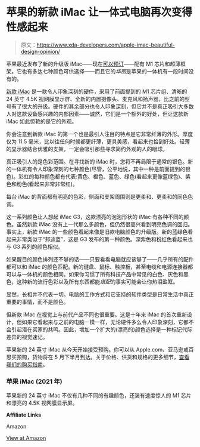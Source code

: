 # 苹果的新款 iMac 让一体式电脑再次变得性感起来

> 原文：<https://www.xda-developers.com/apple-imac-beautiful-design-opinion/>

苹果最近发布了新的升级版 iMac——现在[可以预订](https://www.xda-developers.com/apple-imac-2021-pre-orders/)——配有 M1 芯片和超薄框架。它也有多达七种颜色可供选择——而且它的*华丽*是苹果的一体机有一段时间没有的。

[新款 iMac](https://www.xda-developers.com/apple-announces-new-m1-powered-imac/) 是一款令人印象深刻的硬件，采用了前面提到的 M1 芯片组、清晰的 24 英寸 4.5K 视网膜显示屏、全新的内置摄像头、麦克风和扬声器，比之前的型号有了很大的升级。硬件的其余部分也令人印象深刻，但它并不是真正吸引大多数人对这款设备感兴趣的内部因素——诚然，它们是一个额外的好处，但让这款新 iMac 如此惊艳的是它的外观。

你会注意到新款 iMac 的第一个也是最引人注目的特点是它非常纤薄的外形。厚度仅为 11.5 毫米，比以往任何时候都更纤薄，更具美感，看起来也恰到好处。轻薄的显示器结合优雅的支架，一定会吸引那些寻求简约外观的人的眼球。

真正吸引人的是色彩范围。在寻找新的 iMac 时，您将不再局限于通常的银色。新的一体机有令人印象深刻的七种颜色(尽管，公平地说，其中一种是前面提到的银色)。彩虹的每种颜色都有代表:黄色、橙色、蓝色、绿色(看起来更像蓝绿色)、紫色和粉色(看起来非常非常红)。

每台 iMac 的背面都有明亮的色彩，侧面和支架周围则是更柔和、更柔和的同色色调。

这一系列颜色让人想起 iMac G3，这款漂亮的泡泡形状的 iMac 有各种不同的颜色。虽然新款 iMac 没有上一代那么多颜色，但仍然很高兴看到明亮色调的回归。事实上，新款 iMac 的一些颜色看起来像是旧款电脑颜色的升级版。新的蓝绿色看起来非常类似于“邦迪蓝”，这是 G3 发布的第一种颜色。深紫色和粉红色看起来也与 G3 系列的颜色相似。

如果醒目的颜色排列还不够的话——只要看看电脑就应该够了——几乎所有的配件都可以和 iMac 的颜色匹配。新的键盘、鼠标、触控板，甚至电缆和电源连接器都可以与一体机的颜色相同。如果你习惯了所有科技产品中常见的白色、灰色和黑色，这种新的流行色彩以及所有东西都能*搭配*的事实可能会让你热泪盈眶。

显然，长相并不代表一切。电脑的工作方式和它支持的软件类型是日常生活中真正重要的事情，而不是颜色。

但新款 iMac 在视觉上与前代产品不同也很重要。这是十年来 iMac 的首次重新设计，但如果它看起来与之前的电脑一模一样，无论硬件多么令人印象深刻，它都不会引起潜在买家的共鸣。因此，增加一个扩大的(漂亮的)颜色选择是一种标记代际差异的视觉速记。

苹果新的 24 英寸 iMac 从今天开始接受预购。你可以从 Apple.com、亚马逊或百思买预购，货物将在 5 月下半月到达。关于价格、供货和规格的更多细节，[查看我们的购买指南](https://www.xda-developers.com/apple-imac-2021-pre-orders/)。

### 苹果 iMac (2021 年)

苹果新的 24 英寸 iMac 不仅有几种不同的有趣颜色，还装有速度惊人的 M1 芯片和漂亮的 4.5K 视网膜显示屏。

**Affiliate Links**

Amazon

[View at Amazon](https://www.amazon.com/24-inch-iMac-Retina-4-5K-Display/dp/B0932FPBV8?tag=xda-5qgv6pt-20&ascsubtag=UUxdaUeUpU2466&asc_refurl=https%3A%2F%2Fwww.xda-developers.com%2Fapple-imac-beautiful-design-opinion%2F&asc_campaign=Short-Term)